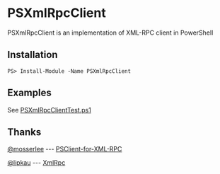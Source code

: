 # PSXmlRpcClient
PSXmlRpcClient is an implementation of XML-RPC client in PowerShell

Installation
---

```
PS> Install-Module -Name PSXmlRpcClient
```

Examples
---

See [PSXmlRpcClientTest.ps1](./PSXmlRpcClientTest.ps1)

Thanks
---

[@mosserlee](https://github.com/mosserlee) --- [PSClient-for-XML-RPC](https://github.com/mosserlee/PSClient-for-XML-RPC)

[@lipkau](https://github.com/lipkau) --- [XmlRpc](https://github.com/lipkau/XmlRpc)
